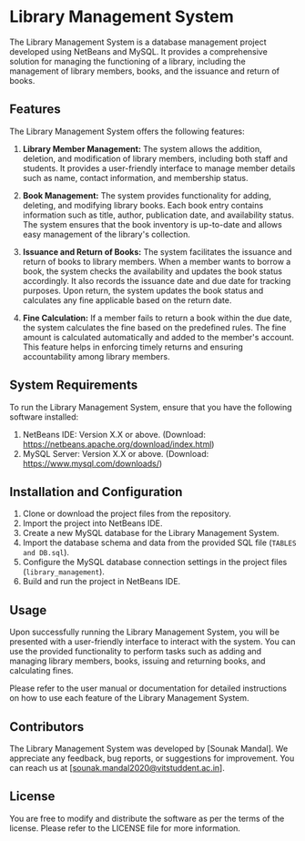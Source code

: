 # Library Management System

The Library Management System is a database management project developed using NetBeans and MySQL. It provides a comprehensive solution for managing the functioning of a library, including the management of library members, books, and the issuance and return of books.

## Features

The Library Management System offers the following features:

1. **Library Member Management:** The system allows the addition, deletion, and modification of library members, including both staff and students. It provides a user-friendly interface to manage member details such as name, contact information, and membership status.

2. **Book Management:** The system provides functionality for adding, deleting, and modifying library books. Each book entry contains information such as title, author, publication date, and availability status. The system ensures that the book inventory is up-to-date and allows easy management of the library's collection.

3. **Issuance and Return of Books:** The system facilitates the issuance and return of books to library members. When a member wants to borrow a book, the system checks the availability and updates the book status accordingly. It also records the issuance date and due date for tracking purposes. Upon return, the system updates the book status and calculates any fine applicable based on the return date.

4. **Fine Calculation:** If a member fails to return a book within the due date, the system calculates the fine based on the predefined rules. The fine amount is calculated automatically and added to the member's account. This feature helps in enforcing timely returns and ensuring accountability among library members.

## System Requirements

To run the Library Management System, ensure that you have the following software installed:

1. NetBeans IDE: Version X.X or above. (Download: https://netbeans.apache.org/download/index.html)
2. MySQL Server: Version X.X or above. (Download: https://www.mysql.com/downloads/)

## Installation and Configuration

1. Clone or download the project files from the repository.
2. Import the project into NetBeans IDE.
3. Create a new MySQL database for the Library Management System.
4. Import the database schema and data from the provided SQL file (`TABLES and DB.sql`).
5. Configure the MySQL database connection settings in the project files (`library_management`).
6. Build and run the project in NetBeans IDE.

## Usage

Upon successfully running the Library Management System, you will be presented with a user-friendly interface to interact with the system. You can use the provided functionality to perform tasks such as adding and managing library members, books, issuing and returning books, and calculating fines.

Please refer to the user manual or documentation for detailed instructions on how to use each feature of the Library Management System.

## Contributors

The Library Management System was developed by [Sounak Mandal]. We appreciate any feedback, bug reports, or suggestions for improvement. You can reach us at [sounak.mandal2020@vitstuddent.ac.in].

## License

You are free to modify and distribute the software as per the terms of the license. Please refer to the LICENSE file for more information.
